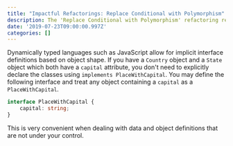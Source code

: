 ```yaml
---
title: "Impactful Refactorings: Replace Conditional with Polymorphism"
description: The 'Replace Conditional with Polymorphism' refactoring remains one of the most teachable moments in OOP.
date: '2019-07-23T09:00:00.997Z'
categories: []
---
```


Dynamically typed languages such as JavaScript allow for implicit interface definitions based on object shape. If you have a `Country` object and a `State` object which both have a `capital` attribute, you don't need to explicitly declare the classes using `implements PlaceWithCapital`. You may define the following interface and treat any object containing a `capital` as a `PlaceWithCapital`.

```typescript
interface PlaceWithCapital {
    capital: string;
}
```

This is very convenient when dealing with data and object definitions that are not under your control. 
